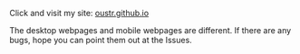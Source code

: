 Click and visit my site: <a href="https://oustr.github.io">oustr.github.io</a>

The desktop webpages and mobile webpages are different. If there are any bugs, hope you can point them out at the Issues.